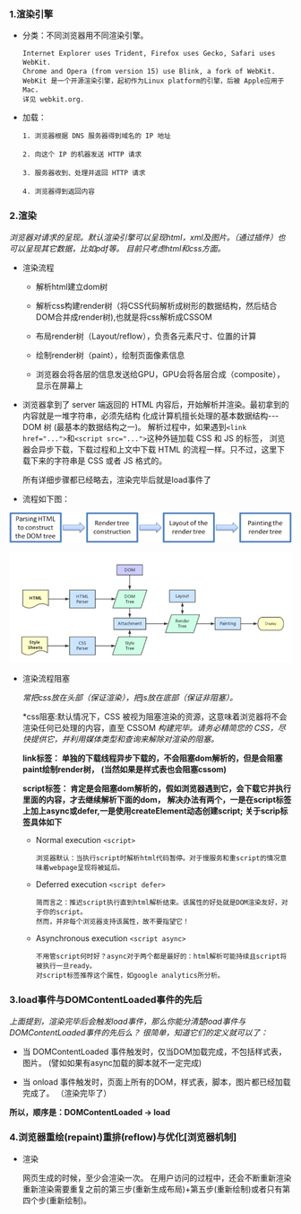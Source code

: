 ### 1.渲染引擎

  * 分类：不同浏览器用不同渲染引擎。
  
        Internet Explorer uses Trident, Firefox uses Gecko, Safari uses WebKit. 
        Chrome and Opera (from version 15) use Blink, a fork of WebKit.
        WebKit 是一个开源渲染引擎，起初作为Linux platform的引擎，后被 Apple应用于Mac. 
        详见 webkit.org.



  * 加载：
  
        1. 浏览器根据 DNS 服务器得到域名的 IP 地址
        
        2. 向这个 IP 的机器发送 HTTP 请求
        
        3. 服务器收到、处理并返回 HTTP 请求
        
        4. 浏览器得到返回内容

### 2.渲染
  
   *浏览器对请求的呈现。默认渲染引擎可以呈现html，xml及图片。（通过插件）也可以呈现其它数据，比如pdf等。 目前只考虑html和css方面。*
   
   * 渲染流程
   
     * 解析html建立dom树
    
     * 解析css构建render树（将CSS代码解析成树形的数据结构，然后结合DOM合并成render树),也就是将css解析成CSSOM
     
     * 布局render树（Layout/reflow），负责各元素尺寸、位置的计算
   
     * 绘制render树（paint），绘制页面像素信息
   
     * 浏览器会将各层的信息发送给GPU，GPU会将各层合成（composite），显示在屏幕上

   * 浏览器拿到了 server 端返回的 HTML 内容后，开始解析并渲染。最初拿到的内容就是一堆字符串，必须先结构
      化成计算机擅长处理的基本数据结构--- DOM 树 (最基本的数据结构之一)。
      解析过程中，如果遇到`<link href="...">`和`<script src="...">`这种外链加载 CSS 和 JS 的标签，
      浏览器会异步下载，下载过程和上文中下载 HTML 的流程一样。只不过，这里下载下来的字符串是 CSS 或者 JS 格式的。

      所有详细步骤都已经略去，渲染完毕后就是load事件了


   * 流程如下图：

   ![渲染基本流程](../assets/image/browser-flow.png)

   ![浏览器渲染引擎架构图](../assets/image/browser-renderDetail.png)
    
  * 渲染流程阻塞
     
    *常把css放在头部（保证渲染），把js放在底部（保证非阻塞）。*
    
    *css阻塞:默认情况下，CSS 被视为阻塞渲染的资源，这意味着浏览器将不会渲染任何已处理的内容，直至 CSSOM
    *构建完毕。请务必精简您的 CSS，尽快提供它，并利用媒体类型和查询来解除对渲染的阻塞。*
    
    **link标签： 单独的下载线程异步下载的，不会阻塞dom解析的，但是会阻塞paint绘制render树，**
    **(当然如果是样式表也会阻塞cssom)**
    
    **script标签： 肯定是会阻塞dom解析的，假如浏览器遇到它，会下载它并执行里面的内容，才去继续解析下面的dom，**
    **解决办法有两个，一是在script标签上加上async或defer,一是使用createElement动态创建script;**
    **关于scrip标签具体如下**
    
    * Normal execution `<script>`
        
          浏览器默认：当执行script时解析html代码暂停。对于慢服务和重script的情况意味着webpage呈现将被延后。

    * Deferred execution `<script defer>`

          简而言之：推迟script执行直到html解析结束。该属性的好处就是DOM渲染友好，对于你的script。
          然而，并非每个浏览器支持该属性，故不要指望它！

    * Asynchronous execution `<script async>`

          不用管script何时好？async对于两个都是最好的：html解析可能持续且script将被执行一旦ready。
          对script标签推荐这个属性，如google analytics所分析。
          
          
### 3.load事件与DOMContentLoaded事件的先后

   *上面提到，渲染完毕后会触发load事件，那么你能分清楚load事件与DOMContentLoaded事件的先后么？*
   *很简单，知道它们的定义就可以了：*

   * 当 DOMContentLoaded 事件触发时，仅当DOM加载完成，不包括样式表，图片。
    (譬如如果有async加载的脚本就不一定完成)

   * 当 onload 事件触发时，页面上所有的DOM，样式表，脚本，图片都已经加载完成了。
    （渲染完毕了）

   **所以，顺序是：DOMContentLoaded -> load**    
### 4.浏览器重绘(repaint)重排(reflow)与优化[浏览器机制]

   * 渲染

      网页生成的时候，至少会渲染一次。
      在用户访问的过程中，还会不断重新渲染
      重新渲染需要重复之前的第三步(重新生成布局)+第五步(重新绘制)或者只有第四个步(重新绘制)。
